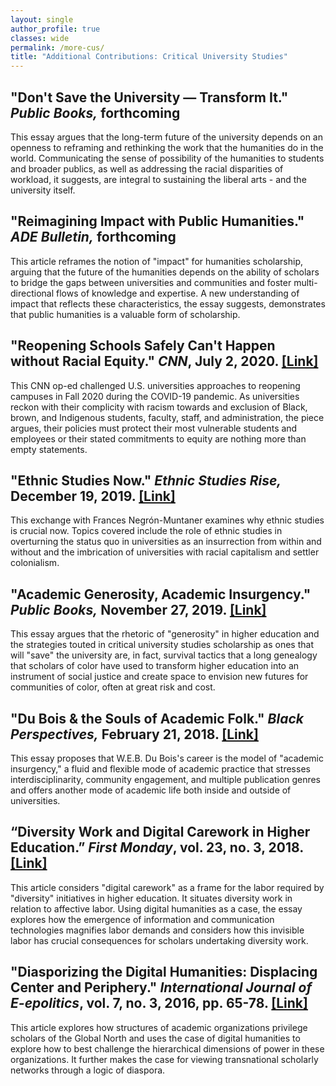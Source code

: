 ```yaml
---
layout: single
author_profile: true
classes: wide
permalink: /more-cus/
title: "Additional Contributions: Critical University Studies"
---
```


## **"Don't Save the University — Transform It." _Public Books,_ forthcoming**

This essay argues that the long-term future of the university depends on an openness to reframing and rethinking the work that the humanities do in the world. Communicating the sense of possibility of the humanities to students and broader publics, as well as addressing the racial disparities of workload, it suggests, are integral to sustaining the liberal arts - and the university itself.

## **"Reimagining Impact with Public Humanities." _ADE Bulletin,_ forthcoming**

This article reframes the notion of "impact" for humanities scholarship, arguing that the future of the humanities depends on the ability of scholars to bridge the gaps between universities and communities and foster multi-directional flows of knowledge and expertise. A new understanding of impact that reflects these characteristics, the essay suggests, demonstrates that public humanities is a valuable form of scholarship.

## **"Reopening Schools Safely Can't Happen without Racial Equity." _CNN_, July 2, 2020. [[Link]](https://www.cnn.com/2020/07/02/opinions/covid-19-colleges-racial-equality-risam/index.html)**

This CNN op-ed challenged U.S. universities approaches to reopening campuses in Fall 2020 during the COVID-19 pandemic. As universities reckon with their complicity with racism towards and exclusion of Black, brown, and Indigenous students, faculty, staff, and administration, the piece argues, their policies must protect their most vulnerable students and employees or their stated commitments to equity are nothing more than empty statements.

## **"Ethnic Studies Now." _Ethnic Studies Rise,_ December 19, 2019. [[Link]](https://ethnicrise.github.io/roundtable/ethnic-studies-now/)**

This exchange with Frances Negrón-Muntaner examines why ethnic studies is crucial now. Topics covered include the role of ethnic studies in overturning the status quo in universities as an insurrection from within and without and the imbrication of universities with racial capitalism and settler colonialism.

## **"Academic Generosity, Academic Insurgency." _Public Books,_ November 27, 2019. [[Link]](https://www.publicbooks.org/academic-generosity-academic-insurgency/)**

This essay argues that the rhetoric of "generosity" in higher education and the strategies touted in critical university studies scholarship as ones that will "save" the university are, in fact, survival tactics that a long genealogy that scholars of color have used to transform higher education into an instrument of social justice and create space to envision new futures for communities of color, often at great risk and cost.

## **"Du Bois & the Souls of Academic Folk." _Black Perspectives,_ February 21, 2018. [[Link]](https://www.aaihs.org/w-e-b-du-bois-and-the-souls-of-academic-folk/)**

This essay proposes that W.E.B. Du Bois's career is the model of "academic insurgency," a fluid and flexible mode of academic practice that stresses interdisciplinarity, community engagement, and multiple publication genres and offers another mode of academic life both inside and outside of universities.

## **“Diversity Work and Digital Carework in Higher Education.” _First Monday_, vol. 23, no. 3, 2018. [[Link]](http://firstmonday.org/ojs/index.php/fm/article/view/8241)**

This article considers "digital carework" as a frame for the labor required by "diversity" initiatives in higher education. It situates diversity work in relation to affective labor. Using digital humanities as a case, the essay explores how the emergence of information and communication technologies magnifies labor demands and considers how this invisible labor has crucial consequences for scholars undertaking diversity work.

## **"Diasporizing the Digital Humanities: Displacing Center and Periphery." _International Journal of E-epolitics_, vol. 7, no. 3, 2016, pp. 65-78. [[Link]](https://dl.acm.org/doi/abs/10.4018/IJEP.2016070105)**

This article explores how structures of academic organizations privilege scholars of the Global North and uses the case of digital humanities to explore how to best challenge the hierarchical dimensions of power in these organizations. It further makes the case for viewing transnational scholarly networks through a logic of diaspora.
